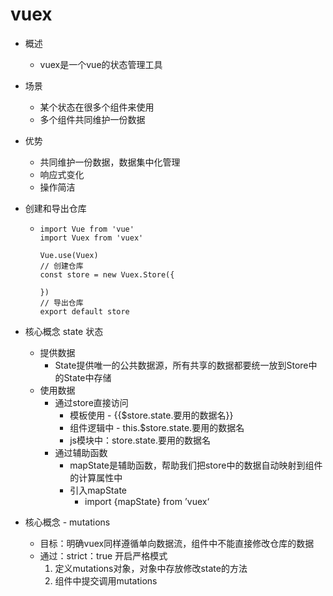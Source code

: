# vuex

* 概述
  * vuex是一个vue的状态管理工具

* 场景
  * 某个状态在很多个组件来使用
  * 多个组件共同维护一份数据

* 优势
  * 共同维护一份数据，数据集中化管理
  * 响应式变化
  * 操作简洁

* 创建和导出仓库

  * ```JS
    import Vue from 'vue'
    import Vuex from 'vuex'
    
    Vue.use(Vuex)
    // 创建仓库
    const store = new Vuex.Store({
    
    })
    // 导出仓库
    export default store
    ```

* 核心概念 state 状态
  * 提供数据
    * State提供唯一的公共数据源，所有共享的数据都要统一放到Store中的State中存储
  * 使用数据
    * 通过store直接访问
      * 模板使用 - {{$store.state.要用的数据名}}
      * 组件逻辑中 - this.$store.state.要用的数据名
      * js模块中：store.state.要用的数据名
    * 通过辅助函数
      * mapState是辅助函数，帮助我们把store中的数据自动映射到组件的计算属性中
      * 引入mapState
        * import {mapState} from ’vuex‘

* 核心概念 - mutations

  * 目标：明确vuex同样遵循单向数据流，组件中不能直接修改仓库的数据
  * 通过：strict：true 开启严格模式
    1. 定义mutations对象，对象中存放修改state的方法
    2. 组件中提交调用mutations